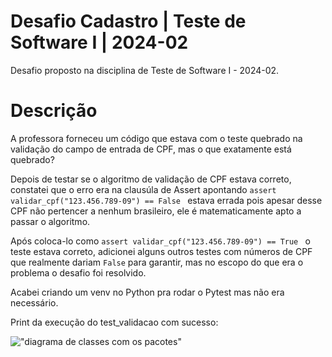 
# Desafio Cadastro | Teste de Software I | 2024-02

Desafio proposto na disciplina de Teste de Software I - 2024-02.

# Descrição

A professora forneceu um código que estava com o teste quebrado na validação do campo de entrada de CPF, mas o que exatamente está quebrado?

Depois de testar se o algoritmo de validação de CPF estava correto, constatei que o erro era na clausúla de Assert apontando ```assert validar_cpf("123.456.789-09") == False ``` estava errada pois apesar desse CPF não pertencer a nenhum brasileiro, ele é matematicamente apto a passar o algoritmo.

Após coloca-lo como  ```assert validar_cpf("123.456.789-09") == True ``` o teste estava correto, adicionei alguns outros testes com números de CPF que realmente dariam ``False`` para garantir, mas no escopo do que era o problema o desafio foi resolvido.

Acabei criando um venv no Python pra rodar o Pytest mas não era necessário.

Print da execução do test_validacao com sucesso:

!["diagrama de classes com os pacotes"](https://i.imgur.com/nj7kA9X.png)

